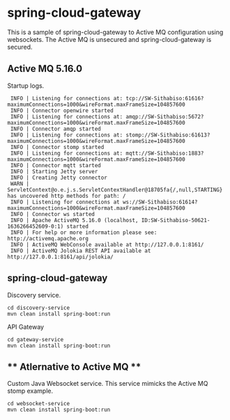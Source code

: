 # spring-cloud-gateway
This is a sample of spring-cloud-gateway to Active MQ configuration using websockets. The Active MQ is unsecured and spring-cloud-gateway is secured.

## Active MQ 5.16.0

Startup logs.
```
 INFO | Listening for connections at: tcp://SW-Sithabiso:61616?maximumConnections=1000&wireFormat.maxFrameSize=104857600
 INFO | Connector openwire started
 INFO | Listening for connections at: amqp://SW-Sithabiso:5672?maximumConnections=1000&wireFormat.maxFrameSize=104857600
 INFO | Connector amqp started
 INFO | Listening for connections at: stomp://SW-Sithabiso:61613?maximumConnections=1000&wireFormat.maxFrameSize=104857600
 INFO | Connector stomp started
 INFO | Listening for connections at: mqtt://SW-Sithabiso:1883?maximumConnections=1000&wireFormat.maxFrameSize=104857600
 INFO | Connector mqtt started
 INFO | Starting Jetty server
 INFO | Creating Jetty connector
 WARN | ServletContext@o.e.j.s.ServletContextHandler@18705fa{/,null,STARTING} has uncovered http methods for path: /
 INFO | Listening for connections at ws://SW-Sithabiso:61614?maximumConnections=1000&wireFormat.maxFrameSize=104857600
 INFO | Connector ws started
 INFO | Apache ActiveMQ 5.16.0 (localhost, ID:SW-Sithabiso-50621-1636266452609-0:1) started
 INFO | For help or more information please see: http://activemq.apache.org
 INFO | ActiveMQ WebConsole available at http://127.0.0.1:8161/
 INFO | ActiveMQ Jolokia REST API available at http://127.0.0.1:8161/api/jolokia/

```

## spring-cloud-gateway

Discovery service.

```
cd discovery-service
mvn clean install spring-boot:run
```
API Gateway

```
cd gateway-service
mvn clean install spring-boot:run
```
## ** Atlernative to Active MQ **

Custom Java Websocket service. This service mimicks the Active MQ stomp example.

```
cd websocket-service
mvn clean install spring-boot:run
```
